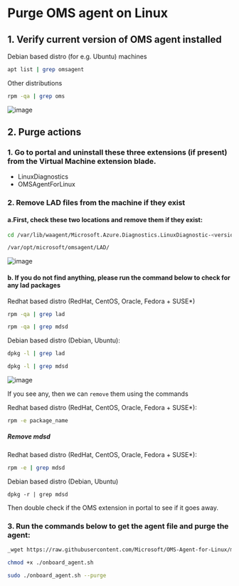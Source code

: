 # Purge OMS agent on Linux

## 1. Verify current version of OMS agent installed
Debian based distro (for e.g. Ubuntu) machines
```sh
apt list | grep omsagent
```

Other distributions
```sh
rpm -qa | grep oms
```
![image](https://github.com/guguji666666/GJS-Sentinel-Tips/assets/96930989/86341991-0159-4fea-8d56-1b86f2a4fe1a)

## 2. Purge actions

### 1. Go to portal and uninstall these three extensions (if present) from the Virtual Machine extension blade.
* LinuxDiagnostics
* OMSAgentForLinux

### 2. Remove LAD files from the machine if they exist
#### a.First, check these two locations and remove them if they exist:

```sh
cd /var/lib/waagent/Microsoft.Azure.Diagnostics.LinuxDiagnostic-<version>/
```

```sh
/var/opt/microsoft/omsagent/LAD/
```
![image](https://github.com/guguji666666/GJS-Sentinel-Tips/assets/96930989/ba5943fa-032c-4e4f-bf60-108cc73fbf16)

#### b. If you do not find anything, please run the command below to check for any lad packages

Redhat based distro (RedHat, CentOS, Oracle, Fedora + SUSE*)
```sh
rpm -qa | grep lad
```
```sh
rpm -qa | grep mdsd
```

Debian based distro (Debian, Ubuntu):
```sh
dpkg -l | grep lad
```
```sh
dpkg -l | grep mdsd
```
![image](https://github.com/guguji666666/GJS-Sentinel-Tips/assets/96930989/31096c10-b549-436d-aa4b-f2631f32fff5)

If you see any, then we can `remove` them using the commands

Redhat based distro (RedHat, CentOS, Oracle, Fedora + SUSE*):
```sh
rpm -e package_name
```

##### Remove mdsd

Redhat based distro (RedHat, CentOS, Oracle, Fedora + SUSE*):
```sh
rpm -e | grep mdsd
```

Debian based distro (Debian, Ubuntu)
```
dpkg -r | grep mdsd
```
Then double check if the OMS extension in portal to see if it goes away.


### 3. Run the commands below to get the agent file and purge the agent:
```sh
_wget https://raw.githubusercontent.com/Microsoft/OMS-Agent-for-Linux/master/installer/scripts/onboard_agent.sh_ 
```
```sh
chmod +x ./onboard_agent.sh
```
```sh
sudo ./onboard_agent.sh --purge
```
